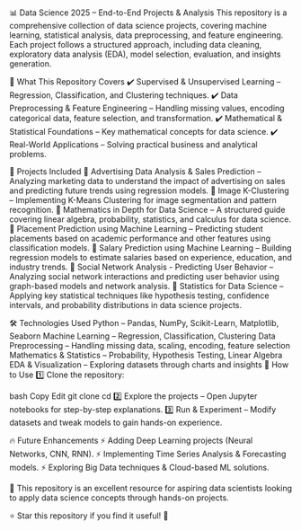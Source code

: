 📊 Data Science 2025 – End-to-End Projects & Analysis
This repository is a comprehensive collection of data science projects, covering machine learning, statistical analysis, data preprocessing, and feature engineering. Each project follows a structured approach, including data cleaning, exploratory data analysis (EDA), model selection, evaluation, and insights generation.

🚀 What This Repository Covers
✔️ Supervised & Unsupervised Learning – Regression, Classification, and Clustering techniques.
✔️ Data Preprocessing & Feature Engineering – Handling missing values, encoding categorical data, feature selection, and transformation.
✔️ Mathematical & Statistical Foundations – Key mathematical concepts for data science.
✔️ Real-World Applications – Solving practical business and analytical problems.

📂 Projects Included
🔹 Advertising Data Analysis & Sales Prediction – Analyzing marketing data to understand the impact of advertising on sales and predicting future trends using regression models.
🔹 Image K-Clustering – Implementing K-Means Clustering for image segmentation and pattern recognition.
🔹 Mathematics in Depth for Data Science – A structured guide covering linear algebra, probability, statistics, and calculus for data science.
🔹 Placement Prediction using Machine Learning – Predicting student placements based on academic performance and other features using classification models.
🔹 Salary Prediction using Machine Learning – Building regression models to estimate salaries based on experience, education, and industry trends.
🔹 Social Network Analysis - Predicting User Behavior – Analyzing social network interactions and predicting user behavior using graph-based models and network analysis.
🔹 Statistics for Data Science – Applying key statistical techniques like hypothesis testing, confidence intervals, and probability distributions in data science projects.

🛠️ Technologies Used
Python – Pandas, NumPy, Scikit-Learn, Matplotlib, Seaborn
Machine Learning – Regression, Classification, Clustering
Data Preprocessing – Handling missing data, scaling, encoding, feature selection
Mathematics & Statistics – Probability, Hypothesis Testing, Linear Algebra
EDA & Visualization – Exploring datasets through charts and insights
📌 How to Use
1️⃣ Clone the repository:

bash
Copy
Edit
git clone <repo-link>
cd <repository-folder>
2️⃣ Explore the projects – Open Jupyter notebooks for step-by-step explanations.
3️⃣ Run & Experiment – Modify datasets and tweak models to gain hands-on experience.

🔥 Future Enhancements
⚡ Adding Deep Learning projects (Neural Networks, CNN, RNN).
⚡ Implementing Time Series Analysis & Forecasting models.
⚡ Exploring Big Data techniques & Cloud-based ML solutions.

📌 This repository is an excellent resource for aspiring data scientists looking to apply data science concepts through hands-on projects.

⭐ Star this repository if you find it useful! 🚀
